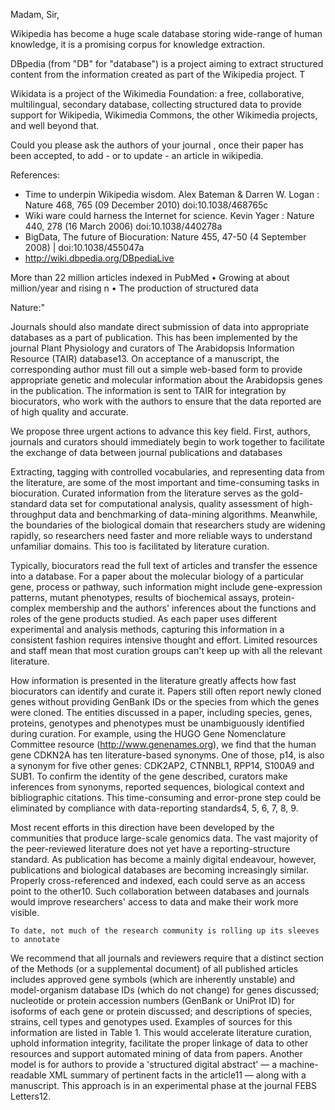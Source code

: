 Madam, Sir,

Wikipedia has become a huge scale database storing wide-range of human knowledge, it is a promising corpus for knowledge extraction.

DBpedia (from "DB" for "database") is a project aiming to extract structured content from the information created as part of the Wikipedia project. T

Wikidata is a project of the Wikimedia Foundation: a free, collaborative, multilingual, secondary database, collecting structured data to provide support for Wikipedia, Wikimedia Commons, the other Wikimedia projects, and well beyond that.

Could you please ask the authors of your journal , once their paper has been accepted, to add  - or to update - an article in wikipedia.

References:

* Time to underpin Wikipedia wisdom. Alex Bateman	& Darren W. Logan	: Nature 468, 765 (09 December 2010) doi:10.1038/468765c 
* Wiki ware could harness the Internet for science. Kevin Yager :  Nature 440, 278 (16 March 2006) doi:10.1038/440278a
* BigData, The future of Biocuration: Nature 455, 47-50 (4 September 2008) | doi:10.1038/455047a 
* http://wiki.dbpedia.org/DBpediaLive


More than 22 million articles indexed in PubMed • Growing at about million/year and rising 
n • The production of structured data 

Nature:"

Journals should also mandate direct submission of data into appropriate databases as a part of publication. This has been implemented by the journal Plant Physiology and curators of The Arabidopsis Information Resource (TAIR) database13. On acceptance of a manuscript, the corresponding author must fill out a simple web-based form to provide appropriate genetic and molecular information about the Arabidopsis genes in the publication. The information is sent to TAIR for integration by biocurators, who work with the authors to ensure that the data reported are of high quality and accurate.

We propose three urgent actions to advance this key field. First, authors, journals and curators should immediately begin to work together to facilitate the exchange of data between journal publications and databases

Extracting, tagging with controlled vocabularies, and representing data from the literature, are some of the most important and time-consuming tasks in biocuration. Curated information from the literature serves as the gold-standard data set for computational analysis, quality assessment of high-throughput data and benchmarking of data-mining algorithms. Meanwhile, the boundaries of the biological domain that researchers study are widening rapidly, so researchers need faster and more reliable ways to understand unfamiliar domains. This too is facilitated by literature curation.

Typically, biocurators read the full text of articles and transfer the essence into a database. For a paper about the molecular biology of a particular gene, process or pathway, such information might include gene-expression patterns, mutant phenotypes, results of biochemical assays, protein-complex membership and the authors' inferences about the functions and roles of the gene products studied. As each paper uses different experimental and analysis methods, capturing this information in a consistent fashion requires intensive thought and effort. Limited resources and staff mean that most curation groups can't keep up with all the relevant literature.

How information is presented in the literature greatly affects how fast biocurators can identify and curate it. Papers still often report newly cloned genes without providing GenBank IDs or the species from which the genes were cloned. The entities discussed in a paper, including species, genes, proteins, genotypes and phenotypes must be unambiguously identified during curation. For example, using the HUGO Gene Nomenclature Committee resource (http://www.genenames.org), we find that the human gene CDKN2A has ten literature-based synonyms. One of those, p14, is also a synonym for five other genes: CDK2AP2, CTNNBL1, RPP14, S100A9 and SUB1. To confirm the identity of the gene described, curators make inferences from synonyms, reported sequences, biological context and bibliographic citations. This time-consuming and error-prone step could be eliminated by compliance with data-reporting standards4, 5, 6, 7, 8, 9.

Most recent efforts in this direction have been developed by the communities that produce large-scale genomics data. The vast majority of the peer-reviewed literature does not yet have a reporting-structure standard. As publication has become a mainly digital endeavour, however, publications and biological databases are becoming increasingly similar. Properly cross-referenced and indexed, each could serve as an access point to the other10. Such collaboration between databases and journals would improve researchers' access to data and make their work more visible.

    To date, not much of the research community is rolling up its sleeves to annotate

We recommend that all journals and reviewers require that a distinct section of the Methods (or a supplemental document) of all published articles includes approved gene symbols (which are inherently unstable) and model-organism database IDs (which do not change) for genes discussed; nucleotide or protein accession numbers (GenBank or UniProt ID) for isoforms of each gene or protein discussed; and descriptions of species, strains, cell types and genotypes used. Examples of sources for this information are listed in Table 1. This would accelerate literature curation, uphold information integrity, facilitate the proper linkage of data to other resources and support automated mining of data from papers. Another model is for authors to provide a 'structured digital abstract' — a machine-readable XML summary of pertinent facts in the article11 — along with a manuscript. This approach is in an experimental phase at the journal FEBS Letters12.
